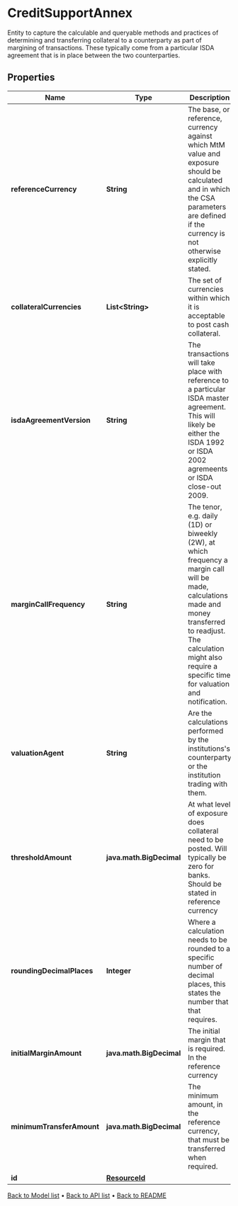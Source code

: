 

# CreditSupportAnnex

Entity to capture the calculable and queryable methods and practices of determining and transferring collateral  to a counterparty as part of margining of transactions. These typically come from a particular ISDA agreement  that is in place between the two counterparties.

## Properties

| Name | Type | Description | Notes |
|------------ | ------------- | ------------- | -------------|
|**referenceCurrency** | **String** | The base, or reference, currency against which MtM value and exposure should be calculated  and in which the CSA parameters are defined if the currency is not otherwise explicitly stated. |  |
|**collateralCurrencies** | **List&lt;String&gt;** | The set of currencies within which it is acceptable to post cash collateral. |  |
|**isdaAgreementVersion** | **String** | The transactions will take place with reference to a particular ISDA master agreement. This  will likely be either the ISDA 1992 or ISDA 2002 agremeents or ISDA close-out 2009. |  |
|**marginCallFrequency** | **String** | The tenor, e.g. daily (1D) or biweekly (2W), at which frequency a margin call will be made, calculations  made and money transferred to readjust. The calculation might also require a specific time for valuation and notification. |  |
|**valuationAgent** | **String** | Are the calculations performed by the institutions&#39;s counterparty or the institution trading with them. |  |
|**thresholdAmount** | **java.math.BigDecimal** | At what level of exposure does collateral need to be posted. Will typically be zero for banks.  Should be stated in reference currency |  |
|**roundingDecimalPlaces** | **Integer** | Where a calculation needs to be rounded to a specific number of decimal places,  this states the number that that requires. |  |
|**initialMarginAmount** | **java.math.BigDecimal** | The initial margin that is required. In the reference currency |  |
|**minimumTransferAmount** | **java.math.BigDecimal** | The minimum amount, in the reference currency, that must be transferred when required. |  |
|**id** | [**ResourceId**](ResourceId.md) |  |  |



[Back to Model list](../README.md#documentation-for-models) &#8226; [Back to API list](../README.md#documentation-for-api-endpoints) &#8226; [Back to README](../README.md)


